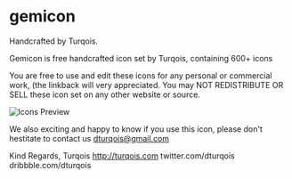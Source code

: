 # gemicon
Handcrafted by Turqois.

Gemicon is free handcrafted icon set by Turqois, containing 600+ icons

You are free to use and edit these icons for any personal or commercial work, (the linkback will very appreciated.
You may NOT REDISTRIBUTE OR SELL these icon set on any other website or source.

![Icons Preview](https://bitbucket.org/pablojimeno/gemicon/raw/)

We also exciting and happy to know if you use this icon, please don't hestitate to contact us
dturqois@gmail.com

Kind Regards,
Turqois
http://turqois.com
twitter.com/dturqois
dribbble.com/dturqois